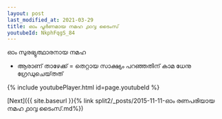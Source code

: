 ```yaml
---
layout: post
last_modified_at: 2021-03-29
title: ഓം പൂർണമായ നമഹ ൧൦൮ ടൈംസ്
youtubeId: NkphFqgS_84
---
```

 
 
 ഓം സുരഭ്യുത്ഥാരനായ നമഹ 
 
 -  ആരാണ് താഴേക്ക് = തെറ്റായ സാക്ഷ്യം പറഞ്ഞതിന് കാമ ധേനു ഗ്രേഡുചെയ്‌തത് 
 
  
 
  
 
 
 
 
 
 


{% include youtubePlayer.html id=page.youtubeId %}
 
[Next]({{ site.baseurl }}{% link  split2/_posts/2015-11-11-ഓം രണപരിയായ നമഹ ൧൦൮ ടൈംസ്.md%})
 
